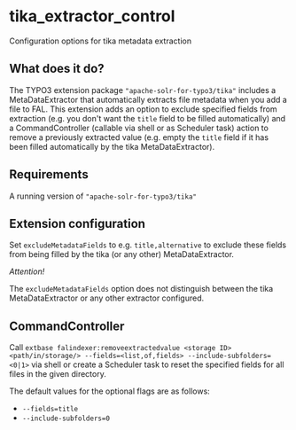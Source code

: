 # tika_extractor_control
Configuration options for tika metadata extraction

## What does it do?

The TYPO3 extension package `"apache-solr-for-typo3/tika"` includes a MetaDataExtractor that automatically extracts file metadata when you add a file to FAL.
This extension adds an option to exclude specified fields from extraction (e.g. you don't want the `title` field to be filled automatically) and a CommandController (callable via shell or as Scheduler task) action to remove a previously extracted value (e.g. empty the `title` field if it has been filled automatically by the tika MetaDataExtractor).

## Requirements

A running version of `"apache-solr-for-typo3/tika"`

## Extension configuration

Set `excludeMetadataFields` to e.g. `title,alternative` to exclude these fields from being filled by the tika (or any other) MetaDataExtractor.

*Attention!* 

The `excludeMetadataFields` option does not distinguish between the tika MetaDataExtractor or any other extractor configured.

## CommandController

Call `extbase falindexer:removeextractedvalue <storage ID> <path/in/storage/> --fields=<list,of,fields> --include-subfolders=<0|1>` via shell or create a Scheduler task to reset the specified fields for all files in the given directory.

The default values for the optional flags are as follows:
* `--fields=title`
* `--include-subfolders=0`
